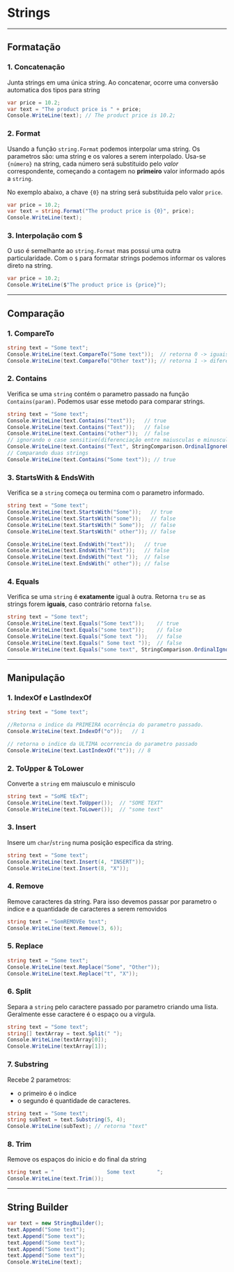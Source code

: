 # Strings

---
## Formatação

### 1. Concatenação
Junta strings em uma única string.
Ao concatenar, ocorre uma conversão automatica dos tipos para string
```c#
var price = 10.2;
var text = "The product price is " + price;
Console.WriteLine(text); // The product price is 10.2;
```

### 2. Format
Usando a função `string.Format` podemos interpolar uma string.
Os parametros são: uma string e os valores a serem interpolado.
Usa-se `{número}` na string, cada número será substituido pelo *valor* correspondente,
começando a contagem no **primeiro** valor informado após a `string`.

No exemplo abaixo, a chave `{0}` na string será substituida pelo valor `price`.
```c#
var price = 10.2;
var text = string.Format("The product price is {0}", price);
Console.WriteLine(text);
```

### 3. Interpolação com $
O uso é semelhante ao `string.Format` mas possui uma outra particularidade.
Com o `$` para formatar strings podemos informar os valores direto na string.
```c#
var price = 10.2;
Console.WriteLine($"The product price is {price}");
```
---
## Comparação

### 1. CompareTo
```c#
string text = "Some text";
Console.WriteLine(text.CompareTo("Some text"));  // retorna 0 -> iguais
Console.WriteLine(text.CompareTo("Other text")); // retorna 1 -> diferentes
```

### 2. Contains
Verifica se uma `string` contém o parametro passado na função `Contains(param)`.
Podemos usar esse metodo para comparar strings.
```c#
string text = "Some text";
Console.WriteLine(text.Contains("text"));   // true
Console.WriteLine(text.Contains("Text"));   // false
Console.WriteLine(text.Contains("other"));  // false
// ignorando o case sensitive(diferenciação entre maiusculas e minusculas)
Console.WriteLine(text.Contains("Text", StringComparison.OrdinalIgnoreCase));// true
// Comparando duas strings
Console.WriteLine(text.Contains("Some text")); // true
```
### 3. StartsWith & EndsWith
Verifica se a `string` começa ou termina com o parametro informado.
```c#
string text = "Some text";
Console.WriteLine(text.StartsWith("Some"));   // true
Console.WriteLine(text.StartsWith("some"));   // false
Console.WriteLine(text.StartsWith(" Some"));  // false
Console.WriteLine(text.StartsWith(" other")); // false

Console.WriteLine(text.EndsWith("text"));   // true
Console.WriteLine(text.EndsWith("Text"));   // false
Console.WriteLine(text.EndsWith("text "));  // false
Console.WriteLine(text.EndsWith(" other")); // false
```
### 4. Equals
Verifica se uma `string` é **exatamente** igual à outra.
Retorna `tru` se as strings forem **iguais**, caso contrário retorna `false`.

```c#
string text = "Some text";
Console.WriteLine(text.Equals("Some text"));    // true
Console.WriteLine(text.Equals("some text"));    // false
Console.WriteLine(text.Equals("Some text "));   // false
Console.WriteLine(text.Equals(" Some text "));  // false
Console.WriteLine(text.Equals("some text", StringComparison.OrdinalIgnoreCase));  // true
```
---
## Manipulação

### 1. IndexOf e LastIndexOf
```c#
string text = "Some text";

//Retorna o indice da PRIMEIRA ocorrência do parametro passado.
Console.WriteLine(text.IndexOf("o"));   // 1

// retorna o indice da ULTIMA ocorrencia do parametro passado
Console.WriteLine(text.LastIndexOf("t")); // 8
```

### 2. ToUpper & ToLower
Converte a `string` em maiusculo e minisculo
```c#
string text = "SoME tExT";
Console.WriteLine(text.ToUpper());  // "SOME TEXT"
Console.WriteLine(text.ToLower());  // "some text"
```
### 3. Insert
Insere um `char`/`string` numa posição especifica da string.
```c#
string text = "Some text";
Console.WriteLine(text.Insert(4, "INSERT"));
Console.WriteLine(text.Insert(8, "X"));
```
### 4. Remove
Remove caracteres da string. Para isso devemos passar por parametro o indice e a quantidade de caracteres a serem removidos
```c#
string text = "SomREMOVEe text";
Console.WriteLine(text.Remove(3, 6));
```
### 5. Replace
```c#
string text = "Some text";
Console.WriteLine(text.Replace("Some", "Other"));
Console.WriteLine(text.Replace("t", "X"));
```
### 6. Split
Separa a `string` pelo caractere passado por parametro criando uma lista. Geralmente esse caractere é o espaço ou a virgula.
```c#
string text = "Some text";
string[] textArray = text.Split(" ");
Console.WriteLine(textArray[0]);
Console.WriteLine(textArray[1]);
```
### 7. Substring
Recebe 2 parametros:
- o primeiro é o indice
- o segundo é quantidade de caracteres.
```c#
string text = "Some text";
string subText = text.Substring(5, 4);
Console.WriteLine(subText); // retorna "text"
```
### 8. Trim
Remove os espaços do inicio e do final da string
```c#
string text = "                 Some text       ";
Console.WriteLine(text.Trim());
```
---
## String Builder
```c#
var text = new StringBuilder();
text.Append("Some text");
text.Append("Some text");
text.Append("Some text");
text.Append("Some text");
text.Append("Some text");
Console.WriteLine(text);
```
